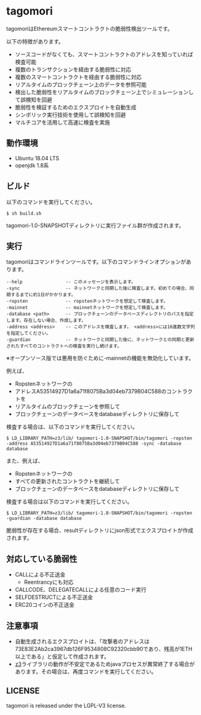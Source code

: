 # tagomori

tagomoriはEthereumスマートコントラクトの脆弱性検出ツールです。

以下の特徴があります。

* ソースコードがなくても、スマートコントラクトのアドレスを知っていれば検査可能
* 複数のトランザクションを経由する脆弱性に対応
* 複数のスマートコントラクトを経由する脆弱性に対応
* リアルタイムのブロックチェーン上のデータを参照可能
* 検出した脆弱性をリアルタイムのブロックチェーン上でシミュレーションして誤検知を回避
* 脆弱性を検証するためのエクスプロイトを自動生成
* シンボリック実行技術を使用して誤検知を回避
* マルチコアを活用して高速に検査を実施

動作環境
-----

* Ubuntu 18.04 LTS
* openjdk 1.8系

ビルド
-----

以下のコマンドを実行してください。

```
$ sh build.sh
```

tagomori-1.0-SNAPSHOTディレクトリに実行ファイル群が作成されます。

実行
-----

tagomoriはコマンドラインツールです。以下のコマンドラインオプションがあります。

```
--help                -- このメッセージを表示します。
-sync                 -- ネットワークと同期した後に検査します。初めての場合、同期するまでに約1日がかかります。
-ropsten              -- ropstenネットワークを想定して検査します。
-mainnet              -- mainnetネットワークを想定して検査します。
-database <path>      -- ブロックチェーンのデータベースディレクトリのパスを指定します。存在しない場合、作成します。
-address <address>    -- このアドレスを検査します。 <address>には16進数文字列を指定してください。
-guardian             -- ネットワークと同期した後に、ネットワークとの同期と更新されたすべてのコントラクトへの検査を実行し続けます。
```

※オープンソース版では悪用を防ぐために-mainnetの機能を無効化しています。

例えば、

* Ropstenネットワークの
* アドレスA53514927D1a6a71f8075Ba3d04eb7379B04C588のコントラクトを
* リアルタイムのブロックチェーンを参照して
* ブロックチェーンのデータベースをdatabaseディレクトリに保存して

検査する場合は、以下のコマンドを実行してください。

```
$ LD_LIBRARY_PATH=z3/lib/ tagomori-1.0-SNAPSHOT/bin/tagomori -ropsten -address A53514927D1a6a71f8075Ba3d04eb7379B04C588 -sync -database database
```

また、例えば、

* Ropstenネットワークの
* すべての更新されたコントラクトを継続して
* ブロックチェーンのデータベースをdatabaseディレクトリに保存して

検査する場合は以下のコマンドを実行してください。

```
$ LD_LIBRARY_PATH=z3/lib/ tagomori-1.0-SNAPSHOT/bin/tagomori -ropsten -guardian -database database
```

脆弱性が存在する場合、resultディレクトリにjson形式でエクスプロイトが作成されます。

対応している脆弱性
---

* CALLによる不正送金
    * Reentrancyにも対応
* CALLCODE、DELEGATECALLによる任意のコード実行
* SELFDESTRUCTによる不正送金
* ERC20コインの不正送金

注意事項
---

* 自動生成されるエクスプロイトは、「攻撃者のアドレスは73E83E2Ab2ca3967db126F9534808C92320cbb90であり、残高が1ETH以上である」と仮定して作成されます。
* [z3](https://github.com/Z3Prover/z3)ライブラリの動作が不安定であるためjavaプロセスが異常終了する場合があります。その場合は、再度コマンドを実行してください。

LICENSE
-----

tagomori is released under the LGPL-V3 license.
